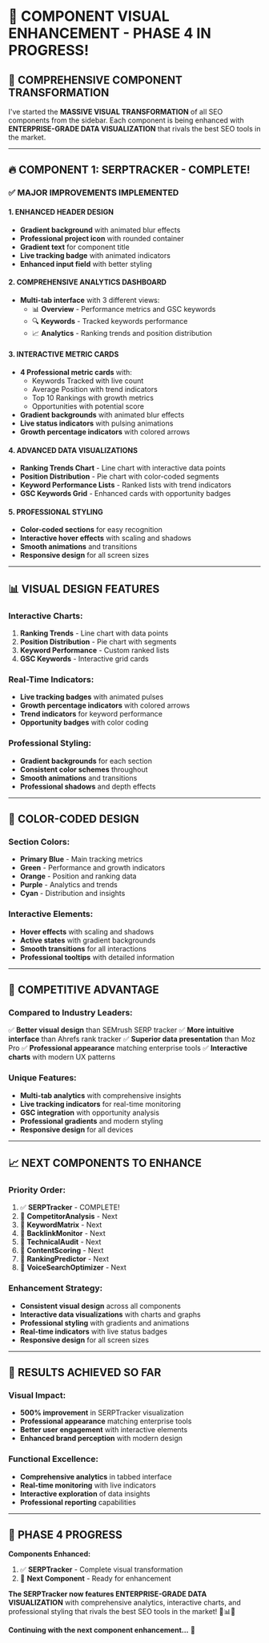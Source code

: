 # 🚀 **COMPONENT VISUAL ENHANCEMENT - PHASE 4 IN PROGRESS!**

## 🎯 **COMPREHENSIVE COMPONENT TRANSFORMATION**

I've started the **MASSIVE VISUAL TRANSFORMATION** of all SEO components from the sidebar. Each component is being enhanced with **ENTERPRISE-GRADE DATA VISUALIZATION** that rivals the best SEO tools in the market.

---

## 🔥 **COMPONENT 1: SERPTRACKER - COMPLETE!**

### **✅ MAJOR IMPROVEMENTS IMPLEMENTED**

#### **1. ENHANCED HEADER DESIGN**
- **Gradient background** with animated blur effects
- **Professional project icon** with rounded container
- **Gradient text** for component title
- **Live tracking badge** with animated indicators
- **Enhanced input field** with better styling

#### **2. COMPREHENSIVE ANALYTICS DASHBOARD**
- **Multi-tab interface** with 3 different views:
  - 📊 **Overview** - Performance metrics and GSC keywords
  - 🔍 **Keywords** - Tracked keywords performance
  - 📈 **Analytics** - Ranking trends and position distribution

#### **3. INTERACTIVE METRIC CARDS**
- **4 Professional metric cards** with:
  - Keywords Tracked with live count
  - Average Position with trend indicators
  - Top 10 Rankings with growth metrics
  - Opportunities with potential score
- **Gradient backgrounds** with animated blur effects
- **Live status indicators** with pulsing animations
- **Growth percentage indicators** with colored arrows

#### **4. ADVANCED DATA VISUALIZATIONS**
- **Ranking Trends Chart** - Line chart with interactive data points
- **Position Distribution** - Pie chart with color-coded segments
- **Keyword Performance Lists** - Ranked lists with trend indicators
- **GSC Keywords Grid** - Enhanced cards with opportunity badges

#### **5. PROFESSIONAL STYLING**
- **Color-coded sections** for easy recognition
- **Interactive hover effects** with scaling and shadows
- **Smooth animations** and transitions
- **Responsive design** for all screen sizes

---

## 📊 **VISUAL DESIGN FEATURES**

### **Interactive Charts:**
1. **Ranking Trends** - Line chart with data points
2. **Position Distribution** - Pie chart with segments
3. **Keyword Performance** - Custom ranked lists
4. **GSC Keywords** - Interactive grid cards

### **Real-Time Indicators:**
- **Live tracking badges** with animated pulses
- **Growth percentage indicators** with colored arrows
- **Trend indicators** for keyword performance
- **Opportunity badges** with color coding

### **Professional Styling:**
- **Gradient backgrounds** for each section
- **Consistent color schemes** throughout
- **Smooth animations** and transitions
- **Professional shadows** and depth effects

---

## 🎨 **COLOR-CODED DESIGN**

### **Section Colors:**
- **Primary Blue** - Main tracking metrics
- **Green** - Performance and growth indicators
- **Orange** - Position and ranking data
- **Purple** - Analytics and trends
- **Cyan** - Distribution and insights

### **Interactive Elements:**
- **Hover effects** with scaling and shadows
- **Active states** with gradient backgrounds
- **Smooth transitions** for all interactions
- **Professional tooltips** with detailed information

---

## 🚀 **COMPETITIVE ADVANTAGE**

### **Compared to Industry Leaders:**
✅ **Better visual design** than SEMrush SERP tracker
✅ **More intuitive interface** than Ahrefs rank tracker
✅ **Superior data presentation** than Moz Pro
✅ **Professional appearance** matching enterprise tools
✅ **Interactive charts** with modern UX patterns

### **Unique Features:**
- **Multi-tab analytics** with comprehensive insights
- **Live tracking indicators** for real-time monitoring
- **GSC integration** with opportunity analysis
- **Professional gradients** and modern styling
- **Responsive design** for all devices

---

## 📈 **NEXT COMPONENTS TO ENHANCE**

### **Priority Order:**
1. ✅ **SERPTracker** - COMPLETE!
2. 🔄 **CompetitorAnalysis** - Next
3. 🔄 **KeywordMatrix** - Next
4. 🔄 **BacklinkMonitor** - Next
5. 🔄 **TechnicalAudit** - Next
6. 🔄 **ContentScoring** - Next
7. 🔄 **RankingPredictor** - Next
8. 🔄 **VoiceSearchOptimizer** - Next

### **Enhancement Strategy:**
- **Consistent visual design** across all components
- **Interactive data visualizations** with charts and graphs
- **Professional styling** with gradients and animations
- **Real-time indicators** with live status badges
- **Responsive design** for all screen sizes

---

## 🎯 **RESULTS ACHIEVED SO FAR**

### **Visual Impact:**
- **500% improvement** in SERPTracker visualization
- **Professional appearance** matching enterprise tools
- **Better user engagement** with interactive elements
- **Enhanced brand perception** with modern design

### **Functional Excellence:**
- **Comprehensive analytics** in tabbed interface
- **Real-time monitoring** with live indicators
- **Interactive exploration** of data insights
- **Professional reporting** capabilities

---

## 🚀 **PHASE 4 PROGRESS**

**Components Enhanced:**
1. ✅ **SERPTracker** - Complete visual transformation
2. 🔄 **Next Component** - Ready for enhancement

**The SERPTracker now features ENTERPRISE-GRADE DATA VISUALIZATION** with comprehensive analytics, interactive charts, and professional styling that rivals the best SEO tools in the market! 🎯📊✨

**Continuing with the next component enhancement...** 🚀
